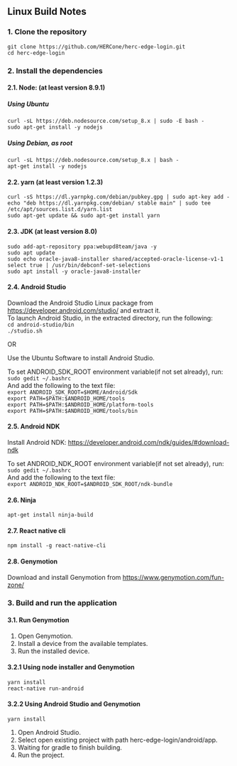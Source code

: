 ## Linux Build Notes 

### 1. Clone the repository
`git clone https://github.com/HERCone/herc-edge-login.git`  
`cd herc-edge-login`  

### 2. Install the dependencies

  #### 2.1. Node: (at least version 8.9.1)
  ##### Using Ubuntu
  `curl -sL https://deb.nodesource.com/setup_8.x | sudo -E bash -`  
  `sudo apt-get install -y nodejs`  

  ##### Using Debian, as root
  `curl -sL https://deb.nodesource.com/setup_8.x | bash -`  
  `apt-get install -y nodejs`  

  #### 2.2. yarn (at least version 1.2.3)
  `curl -sS https://dl.yarnpkg.com/debian/pubkey.gpg | sudo apt-key add -`  
  `echo "deb https://dl.yarnpkg.com/debian/ stable main" | sudo tee /etc/apt/sources.list.d/yarn.list`  
  `sudo apt-get update && sudo apt-get install yarn`  


  #### 2.3. JDK (at least version 8.0)
  `sudo add-apt-repository ppa:webupd8team/java -y`  
  `sudo apt update`  
  `sudo echo oracle-java8-installer shared/accepted-oracle-license-v1-1 select true | /usr/bin/debconf-set-selections`  
  `sudo apt install -y oracle-java8-installer`  

  #### 2.4. Android Studio
  Download the Android Studio Linux package from https://developer.android.com/studio/ and extract it.  
  To launch Android Studio, in the extracted directory, run the following:  
  `cd android-studio/bin`  
  `./studio.sh`  
  
  OR
    
  Use the Ubuntu Software to install Android Studio.
    
  To set ANDROID_SDK_ROOT environment variable(if not set already), run: 
  `sudo gedit ~/.bashrc`   
  And add the following to the text file:  
  `export ANDROID_SDK_ROOT=$HOME/Android/Sdk`  
  `export PATH=$PATH:$ANDROID_HOME/tools`  
  `export PATH=$PATH:$ANDROID_HOME/platform-tools`  
  `export PATH=$PATH:$ANDROID_HOME/tools/bin`  

  #### 2.5. Android NDK
  Install Android NDK: https://developer.android.com/ndk/guides/#download-ndk
    
  To set ANDROID_NDK_ROOT environment variable(if not set already), run: 
  `sudo gedit ~/.bashrc`   
  And add the following to the text file:   
  `export ANDROID_NDK_ROOT=$ANDROID_SDK_ROOT/ndk-bundle`  
    
  #### 2.6. Ninja 
  `apt-get install ninja-build`  

  #### 2.7. React native cli
  `npm install -g react-native-cli`  

  #### 2.8. Genymotion 
  Download and install Genymotion from https://www.genymotion.com/fun-zone/

### 3. Build and run the application
#### 3.1. Run Genymotion
1. Open Genymotion.
2. Install a device from the available templates.
3. Run the installed device.
    
#### 3.2.1 Using node installer and Genymotion   
`yarn install`  
`react-native run-android`  
    
#### 3.2.2 Using Android Studio and Genymotion  
`yarn install`  
    
1. Open Android Studio.
2. Select open existing project with path herc-edge-login/android/app.
3. Waiting for gradle to finish building.
4. Run the project.


